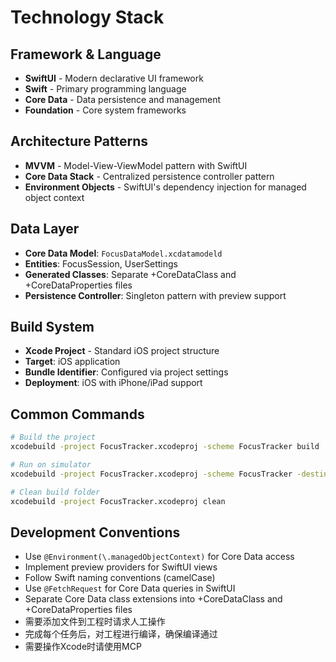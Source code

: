 # Technology Stack

## Framework & Language
- **SwiftUI** - Modern declarative UI framework
- **Swift** - Primary programming language
- **Core Data** - Data persistence and management
- **Foundation** - Core system frameworks

## Architecture Patterns
- **MVVM** - Model-View-ViewModel pattern with SwiftUI
- **Core Data Stack** - Centralized persistence controller pattern
- **Environment Objects** - SwiftUI's dependency injection for managed object context

## Data Layer
- **Core Data Model**: `FocusDataModel.xcdatamodeld`
- **Entities**: FocusSession, UserSettings
- **Generated Classes**: Separate +CoreDataClass and +CoreDataProperties files
- **Persistence Controller**: Singleton pattern with preview support

## Build System
- **Xcode Project** - Standard iOS project structure
- **Target**: iOS application
- **Bundle Identifier**: Configured via project settings
- **Deployment**: iOS with iPhone/iPad support

## Common Commands
```bash
# Build the project
xcodebuild -project FocusTracker.xcodeproj -scheme FocusTracker build

# Run on simulator
xcodebuild -project FocusTracker.xcodeproj -scheme FocusTracker -destination 'platform=iOS Simulator,name=iPhone 15' build

# Clean build folder
xcodebuild -project FocusTracker.xcodeproj clean
```

## Development Conventions
- Use `@Environment(\.managedObjectContext)` for Core Data access
- Implement preview providers for SwiftUI views
- Follow Swift naming conventions (camelCase)
- Use `@FetchRequest` for Core Data queries in SwiftUI
- Separate Core Data class extensions into +CoreDataClass and +CoreDataProperties files
- 需要添加文件到工程时请求人工操作
- 完成每个任务后，对工程进行编译，确保编译通过
- 需要操作Xcode时请使用MCP